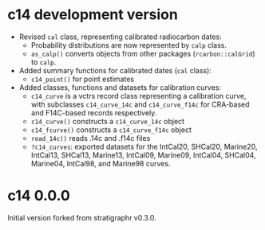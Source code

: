 # c14 development version

* Revised `cal` class, representing calibrated radiocarbon dates:
  * Probability distributions are now represented by `calp` class.
  * `as_calp()` converts objects from other packages (`rcarbon::calGrid`) to `calp`.
* Added summary functions for calibrated dates (`cal` class):
  * `c14_point()` for point estimates
* Added classes, functions and datasets for calibration curves:
  * `c14_curve` is a vctrs record class representing a calibration curve, with
    subclasses `c14_curve_14c` and `c14_curve_f14c` for CRA-based and F14C-based
    records respectively.
  * `c14_curve()` constructs a `c14_curve_14c` object
  * `c14_fcurve()` constructs a `c14_curve_f14c` object
  * `read_14c()` reads .14c and .f14c files
  * `?c14_curves`: exported datasets for the IntCal20, SHCal20, Marine20,
    IntCal13, SHCal13, Marine13, IntCal09, Marine09, IntCal04, SHCal04, 
    Marine04, IntCal98, and Marine98 curves.

# c14 0.0.0

Initial version forked from stratigraphr v0.3.0.